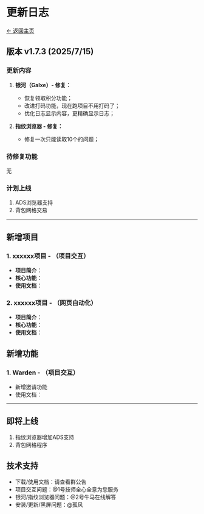 # 更新日志

[← 返回主页](../README.md)

## 版本 v1.7.3 (2025/7/15)

### 更新内容

1. **银河（Galxe）- 修复：**
   - 恢复领取积分功能；
   - 改进打码功能，现在跑项目不用打码了；
   - 优化日志显示内容，更精确显示日志；

2. **指纹浏览器 - 修复：**
   - 修复一次只能读取10个的问题；

### 待修复功能

无

### 计划上线

1. ADS浏览器支持
2. 背包网格交易

---

## 新增项目

### 1. xxxxxx项目 - （项目交互）

- **项目简介**：
- **核心功能**：
- **使用文档**：

### 2. xxxxxx项目 - （网页自动化）

- **项目简介**：
- **核心功能**：
- **使用文档**：

## 新增功能

### 1. Warden - （项目交互）

- 新增邀请功能
- 使用文档：

---

## 即将上线

1. 指纹浏览器增加ADS支持
2. 背包网格程序

## 技术支持

- 下载/使用文档：请查看群公告
- 项目交互问题：@1号技师全心全意为您服务
- 银河/指纹浏览器问题：@2号牛马在线解答
- 安装/更新/黑屏问题：@孤风